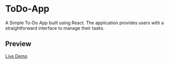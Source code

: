 # ToDo-App
A Simple To-Do App built using React. The application provides users with a straightforward interface to manage their tasks.

## Preview
[Live Demo](https://to-do-app-hazel-omega-77.vercel.app/)
